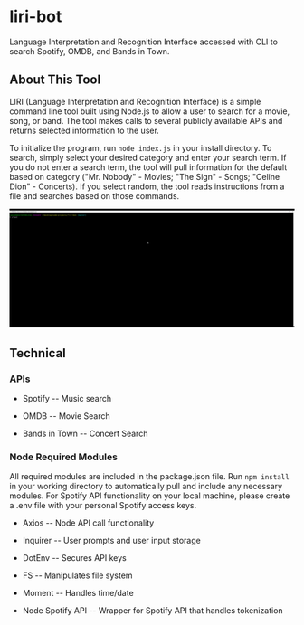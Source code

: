 # liri-bot

Language Interpretation and Recognition Interface accessed with CLI to search Spotify, OMDB, and Bands in Town.

## About This Tool

LIRI (Language Interpretation and Recognition Interface) is a simple command line tool built using Node.js to allow a user to search for a movie, song, or band. The tool makes calls to several publicly available APIs and returns selected information to the user. 

To initialize the program, run `node index.js` in your install directory. To search, simply select your desired category and enter your search term. If you do not enter a search term, the tool will pull information for the default based on category ("Mr. Nobody" - Movies; "The Sign" - Songs; "Celine Dion" - Concerts). If you select random, the tool reads instructions from a file and searches based on those commands.

![demo gif](https://github.com/magiama9/liri-bot/blob/master/assets/demo/liri_demo.gif)
## Technical

### APIs

* Spotify -- Music search

* OMDB -- Movie Search

* Bands in Town -- Concert Search

### Node Required Modules

All required modules are included in the package.json file. Run `npm install` in your working directory to automatically pull and include any necessary modules. For Spotify API functionality on your local machine, please create a .env file with your personal Spotify access keys.

* Axios -- Node API call functionality

* Inquirer -- User prompts and user input storage

* DotEnv -- Secures API keys

* FS -- Manipulates file system

* Moment -- Handles time/date

* Node Spotify API -- Wrapper for Spotify API that handles tokenization

